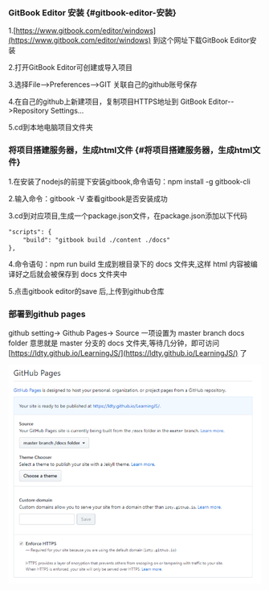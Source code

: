 ### GitBook Editor 安装 {#gitbook-editor-安装}

1.[https://www.gitbook.com/editor/windows](https://www.gitbook.com/editor/windows) 到这个网址下载GitBook Editor安装

2.打开GitBook Editor可创建或导入项目

3.选择File--&gt;Preferences--&gt;GIT 关联自己的github账号保存

4.在自己的github上新建项目，复制项目HTTPS地址到 GitBook Editor--&gt;Repository Settings...

5.cd到本地电脑项目文件夹

### 将项目搭建服务器，生成html文件 {#将项目搭建服务器，生成html文件}

1.在安装了nodejs的前提下安装gitbook,命令语句：npm install -g gitbook-cli

2.输入命令：gitbook -V 查看gitbook是否安装成功

3.cd到对应项目,生成一个package.json文件，在package.json添加以下代码

```
"scripts": {
    "build": "gitbook build ./content ./docs"
},
```

4.命令语句：npm run build 生成到根目录下的 docs 文件夹,这样 html 内容被编译好之后就会被保存到 docs 文件夹中

5.点击gitbook editor的save 后,上传到github仓库

### 部署到github pages

github setting-&gt; Github Pages-&gt; Source 一项设置为 master branch docs folder 意思就是 master 分支的 docs 文件夹,等待几分钟，即可访问[https://ldty.github.io/LearningJS/](https://ldty.github.io/LearningJS/) 了

![](/assets/githubPage.png)

